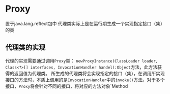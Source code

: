 # Proxy
置于java.lang.reflect包中
代理类实际上是在运行期生成一个实现指定接口（集）的类

## 代理类的实现
代理的实现需要通过调用`Proxy`类：
`newProxyInstance(ClassLoader loader, Class<?>[] interfaces, InvocationHandler handel):Object`方法，此方法获得的返回值为代理类。
所生成的代理类将会实现指定的接口（集），在调用所实现接口的方法时，本质上调用的是`InvocationHandler`中的`invoke()`方法。对于多个接口，`Proxy`将会针对不同的接口，将对应的方法对象`Method